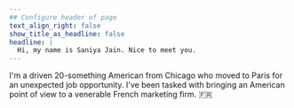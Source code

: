 ```yaml
---
## Configure header of page
text_align_right: false
show_title_as_headline: false
headline: |
  Hi, my name is Saniya Jain. Nice to meet you.
---
```


<!-- this is a subheadline -->
I'm a driven 20-something American from Chicago who moved to Paris for an unexpected job opportunity. I've been tasked with bringing an American point of view to a venerable French marketing firm. :fr: